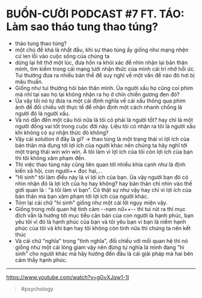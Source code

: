 # BUỒN-CƯỜI PODCAST #7 FT. TÁO: Làm sao tháo tung thao túng?

- tháo tung thao túng?
- một chủ đề khá là nhất đầu, khi sự thao túng ấy giống như mạng nhện cứ len lỗi vào cuộc sống của chúng ta
- dừng lại hít thở một lúc, đưa hồn ra khỏi xác để nhìn nhận lại bản thân mình, tìm kiếm trong cái mạng lưới nhận thức của mình cái trí nhớ hồi ức. Tui thường đưa ra nhiều bản thể để suy nghĩ về một vấn đề nào đó hơi bị mâu thuẩn.
- Giống như tui thường hỏi bản thân mình. Ủa người xấu họ cũng coi phim mà nhỉ tại sao họ lại không nhận ra họ ở chín chiến gương đen đó?
- Ủa vậy tôi nó tự đưa ra một cái định nghĩa về cái xấu thông qua phim ảnh để đối chiếu với thực tế để nhận định một cách nhanh chống là người đó là người xấu.
- Và nó dẫn đến một câu hỏi nữa là tôi có phải là người tốt? hay chỉ là một người đống vai tốt trong cuộc đời này. Liệu tôi có nhận ra tôi là người xấu khi không có sự nhận thức đó không?
- Vậy cái solution ở đây là gì?
  -> thao túng là một trạng thái vì lợi ích của bản thân mà đụng tới lợi ích của người khác nên chúng ta hãy nghĩ tới một trạng thái win win win. À tôi làm vì lợi ích của tôi còn lợi ích của bạn thì tôi không xâm phạm đến.
- Thì việc thao túng này cũng liên quan tới nhiều khía cạnh như là định kiến xã hội, con người++ đọc hại,...
- "Hi sinh" tôi làm điều này là vì lợi ích của bạn. Ủa vậy người bạn đó có nhìn nhận đó là lợi ích của họ hay không? hay bản thân chỉ nhìn vào thế giới quan là : "à tôi làm vì bạn". Có thật sự như vậy hay chỉ vì lợi ích của bản thân mà bạn xâm phạm tới lợi ích của người khác.
- Tóm lại cái chữ "hi sinh" giống như một cái lời ngụy miện vậy.
- Giống trong mối quan hệ tình cảm --nam nữ++-- thì tui rút ra thì mục đích vẫn là hướng tới mục tiểu căn bản của con người là hạnh phúc, bạn yêu tôi vì đó là hạnh phúc của bạn và tôi yêu bạn vì bạn là niềm hạnh phúc của tôi và khi bạn hay tôi không còn tình nữa thì chúng ta nên kết thúc
- Và cái chữ "nghĩa" trong "tình nghĩa", đối chiếu với mối quan hệ thì nó giống như một cái lòng giam vậy nên đừng tự nghĩa là mình đang "hi sinh" cho người khác mà hãy hướng đến đâu là cái giải pháp mà hai bên cảm thấy hạnh phúc.

---

https://www.youtube.com/watch?v=gGvXJqw1-1I

> #psychology
